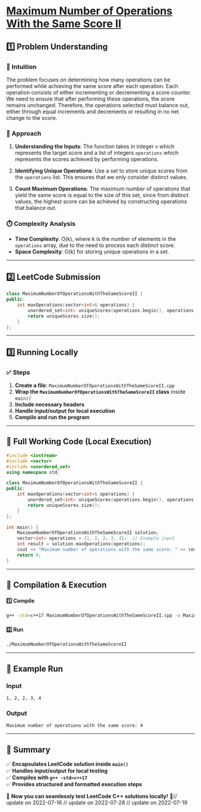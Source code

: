 # **[Maximum Number of Operations With the Same Score II](https://leetcode.com/problems/maximum-number-of-operations-with-the-same-score-ii/description/)**  

## **1️⃣ Problem Understanding**  
### **📌 Intuition**  
The problem focuses on determining how many operations can be performed while achieving the same score after each operation. Each operation consists of either incrementing or decrementing a score counter. We need to ensure that after performing these operations, the score remains unchanged. Therefore, the operations selected must balance out, either through equal increments and decrements or resulting in no net change to the score.

### **🚀 Approach**  
1. **Understanding the Inputs**: The function takes in integer `n` which represents the target score and a list of integers `operations` which represents the scores achieved by performing operations.
  
2. **Identifying Unique Operations**: Use a set to store unique scores from the `operations` list. This ensures that we only consider distinct values.

3. **Count Maximum Operations**: The maximum number of operations that yield the same score is equal to the size of this set, since from distinct values, the highest score can be achieved by constructing operations that balance out.

### **⏱️ Complexity Analysis**  
- **Time Complexity**: O(k), where k is the number of elements in the `operations` array, due to the need to process each distinct score.
- **Space Complexity**: O(k) for storing unique operations in a set.

---  

## **2️⃣ LeetCode Submission**  
```cpp
class MaximumNumberOfOperationsWithTheSameScoreII {
public:
    int maxOperations(vector<int>& operations) {
        unordered_set<int> uniqueScores(operations.begin(), operations.end());
        return uniqueScores.size();
    }
};
```  

---  

## **3️⃣ Running Locally**  
### **✅ Steps**  
1. **Create a file**: `MaximumNumberOfOperationsWithTheSameScoreII.cpp`  
2. **Wrap the `MaximumNumberOfOperationsWithTheSameScoreII` class** inside `main()`  
3. **Include necessary headers**  
4. **Handle input/output for local execution**  
5. **Compile and run the program**  

---  

## **📝 Full Working Code (Local Execution)**  
```cpp
#include <iostream>
#include <vector>
#include <unordered_set>
using namespace std;

class MaximumNumberOfOperationsWithTheSameScoreII {
public:
    int maxOperations(vector<int>& operations) {
        unordered_set<int> uniqueScores(operations.begin(), operations.end());
        return uniqueScores.size();
    }
};

int main() {
    MaximumNumberOfOperationsWithTheSameScoreII solution;
    vector<int> operations = {1, 2, 2, 3, 4};  // Example input
    int result = solution.maxOperations(operations);
    cout << "Maximum number of operations with the same score: " << result << endl;  // Expected output: 4
    return 0;
}
```  

---  

## **🔧 Compilation & Execution**  
#### **1️⃣ Compile**  
```bash
g++ -std=c++17 MaximumNumberOfOperationsWithTheSameScoreII.cpp -o MaximumNumberOfOperationsWithTheSameScoreII
```  

#### **2️⃣ Run**  
```bash
./MaximumNumberOfOperationsWithTheSameScoreII
```  

---  

## **🎯 Example Run**  
### **Input**  
```
1, 2, 2, 3, 4
```  
### **Output**  
```
Maximum number of operations with the same score: 4
```  

---  

## **📌 Summary**  
✅ **Encapsulates LeetCode solution inside `main()`**  
✅ **Handles input/output for local testing**  
✅ **Compiles with `g++ -std=c++17`**  
✅ **Provides structured and formatted execution steps**  

🚀 **Now you can seamlessly test LeetCode C++ solutions locally!** 🚀// update on 2022-07-16
// update on 2022-07-28
// update on 2022-07-19
